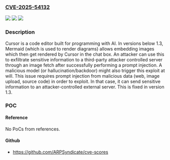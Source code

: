 ### [CVE-2025-54132](https://cve.mitre.org/cgi-bin/cvename.cgi?name=CVE-2025-54132)
![](https://img.shields.io/static/v1?label=Product&message=cursor&color=blue)
![](https://img.shields.io/static/v1?label=Version&message=%3C%201.3%20&color=brightgreen)
![](https://img.shields.io/static/v1?label=Vulnerability&message=CWE-918%3A%20Server-Side%20Request%20Forgery%20(SSRF)&color=brightgreen)

### Description

Cursor is a code editor built for programming with AI. In versions below 1.3, Mermaid (which is used to render diagrams) allows embedding images which then get rendered by Cursor in the chat box. An attacker can use this to exfiltrate sensitive information to a third-party attacker controlled server through an image fetch after successfully performing a prompt injection. A malicious model (or hallucination/backdoor) might also trigger this exploit at will. This issue requires prompt injection from malicious data (web, image upload, source code) in order to exploit. In that case, it can send sensitive information to an attacker-controlled external server. This is fixed in version 1.3.

### POC

#### Reference
No PoCs from references.

#### Github
- https://github.com/ARPSyndicate/cve-scores


